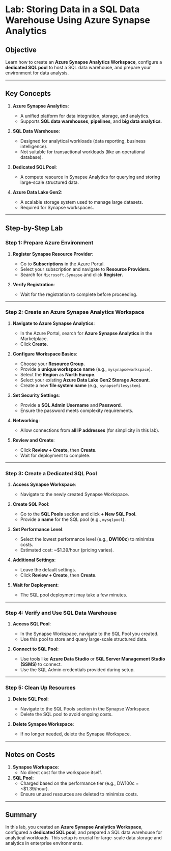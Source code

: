

# Lab: Storing Data in a SQL Data Warehouse Using Azure Synapse Analytics

## Objective
Learn how to create an **Azure Synapse Analytics Workspace**, configure a **dedicated SQL pool** to host a SQL data warehouse, and prepare your environment for data analysis.

---

## Key Concepts

1. **Azure Synapse Analytics**:
   - A unified platform for data integration, storage, and analytics.
   - Supports **SQL data warehouses**, **pipelines**, and **big data analytics**.

2. **SQL Data Warehouse**:
   - Designed for analytical workloads (data reporting, business intelligence).
   - Not suitable for transactional workloads (like an operational database).

3. **Dedicated SQL Pool**:
   - A compute resource in Synapse Analytics for querying and storing large-scale structured data.

4. **Azure Data Lake Gen2**:
   - A scalable storage system used to manage large datasets.
   - Required for Synapse workspaces.

---

## Step-by-Step Lab

### Step 1: Prepare Azure Environment
1. **Register Synapse Resource Provider**:
   - Go to **Subscriptions** in the Azure Portal.
   - Select your subscription and navigate to **Resource Providers**.
   - Search for `Microsoft.Synapse` and click **Register**.

2. **Verify Registration**:
   - Wait for the registration to complete before proceeding.

---

### Step 2: Create an Azure Synapse Analytics Workspace
1. **Navigate to Azure Synapse Analytics**:
   - In the Azure Portal, search for **Azure Synapse Analytics** in the Marketplace.
   - Click **Create**.

2. **Configure Workspace Basics**:
   - Choose your **Resource Group**.
   - Provide a **unique workspace name** (e.g., `mysynapseworkspace`).
   - Select the **Region** as **North Europe**.
   - Select your existing **Azure Data Lake Gen2 Storage Account**.
   - Create a new **file system name** (e.g., `synapsefilesystem`).

3. **Set Security Settings**:
   - Provide a **SQL Admin Username** and **Password**.
   - Ensure the password meets complexity requirements.

4. **Networking**:
   - Allow connections from **all IP addresses** (for simplicity in this lab).

5. **Review and Create**:
   - Click **Review + Create**, then **Create**.
   - Wait for deployment to complete.

---

### Step 3: Create a Dedicated SQL Pool
1. **Access Synapse Workspace**:
   - Navigate to the newly created Synapse Workspace.

2. **Create SQL Pool**:
   - Go to the **SQL Pools** section and click **+ New SQL Pool**.
   - Provide a **name** for the SQL pool (e.g., `mysqlpool`).

3. **Set Performance Level**:
   - Select the lowest performance level (e.g., **DW100c**) to minimize costs.
   - Estimated cost: ~$1.39/hour (pricing varies).

4. **Additional Settings**:
   - Leave the default settings.
   - Click **Review + Create**, then **Create**.

5. **Wait for Deployment**:
   - The SQL pool deployment may take a few minutes.

---

### Step 4: Verify and Use SQL Data Warehouse
1. **Access SQL Pool**:
   - In the Synapse Workspace, navigate to the SQL Pool you created.
   - Use this pool to store and query large-scale structured data.

2. **Connect to SQL Pool**:
   - Use tools like **Azure Data Studio** or **SQL Server Management Studio (SSMS)** to connect.
   - Use the SQL Admin credentials provided during setup.

---

### Step 5: Clean Up Resources
1. **Delete SQL Pool**:
   - Navigate to the SQL Pools section in the Synapse Workspace.
   - Delete the SQL pool to avoid ongoing costs.

2. **Delete Synapse Workspace**:
   - If no longer needed, delete the Synapse Workspace.

---

## Notes on Costs
1. **Synapse Workspace**:
   - No direct cost for the workspace itself.
2. **SQL Pool**:
   - Charged based on the performance tier (e.g., DW100c = ~$1.39/hour).
   - Ensure unused resources are deleted to minimize costs.

---

## Summary
In this lab, you created an **Azure Synapse Analytics Workspace**, configured a **dedicated SQL pool**, and prepared a SQL data warehouse for analytical workloads. This setup is crucial for large-scale data storage and analytics in enterprise environments.

